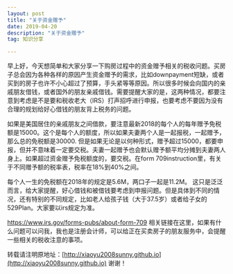 ```yaml
---
layout: post
title: "关于资金赠予"
date: 2019-04-20 
description: "关于资金赠予"
tag: 知识分享

---   
```


早上好，今天想简单和大家分享一下购房过程中的资金赠予相关的税收问题。买房子总会因为各种各样的原因产生资金赠予的需求，比如downpayment短缺，或者买到的房子也许不小心超过了预算，手头紧等等原因。所以很多时候会向国内的亲戚朋友借钱，或者国外的朋友亲戚借钱。需要提醒大家的是，这两种情况，都要注意到考虑是不是要和税收老大（IRS）打声招呼进行申报，也要考虑不要因为没有合理的规划给好心借钱的朋友背上税务的问题。

如果是美国居住的亲戚朋友之间借款，要注意最新2018的每个人的每年赠予免税额是15000。这个是每个人的额度，所以如果夫妻两个人是一起报税，一起赠予，那么总的免税额是30000. 但是如果无论是以何种形式，赠予超过15000，都要申报，但并不意味着一定要交税。夫妻一起赠予也会默认赠予额平均分摊到夫妻两人身上。如果超过资金赠予免税额度的，要交税。在form 709instruction里，有关于不同赠予额的税率表，税率在18%到40%之间。

每个人一生的免税额在2018年的规定是5.6M，两口子一起是11.2M。
这只是泛泛而言，给大家提醒，好心借钱和被借钱要考虑到申报问题。但是具体到不同的情况，还有特别的不同规定，比如老人给孩子钱（大于37.5岁）或者给子女的529Plan。大家要以irs规定为准。

https://www.irs.gov/forms-pubs/about-form-709 相关链接在这里，如果有什么问题可以问我，我也是注册会计师，可以给正在买卖房子的朋友服务中，会提醒一些相关的税收注意的事项。


转载请注明原地址：[http://xiaoyu2008sunny.github.io](http://xiaoyu2008sunny.github.io) 谢谢！
